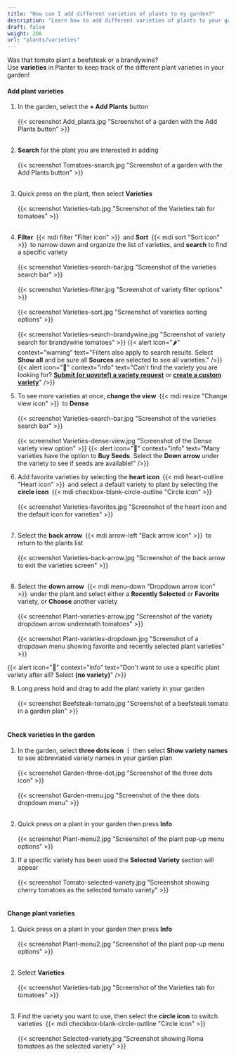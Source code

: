 ```yaml
---
title: "How can I add different varieties of plants to my garden?"
description: "Learn how to add different varieties of plants to your garden"
draft: false
weight: 206
url: "plants/varieties"
---
```


Was that tomato plant a beefsteak or a brandywine?<br />
Use **varieties** in Planter to keep track of the different plant varieties in your garden!

#### Add plant varieties
1. In the garden, select the **+ Add Plants** button<br /><br />
{{< screenshot Add_plants.jpg "Screenshot of a garden with the Add Plants button" >}}<br /><br />

2. **Search** for the plant you are interested in adding<br /><br />
{{< screenshot Tomatoes-search.jpg "Screenshot of a garden with the Add Plants button" >}}<br /><br />

3. Quick press on the plant, then select **Varieties**<br /><br />
{{< screenshot Varieties-tab.jpg "Screenshot of the Varieties tab for tomatoes" >}}<br /><br />

4. **Filter** {{< mdi filter "Filter icon" >}} and **Sort** {{< mdi sort "Sort icon" >}} to narrow down and organize the list of varieties, and **search** to find a specific variety<br /><br />
{{< screenshot Varieties-search-bar.jpg "Screenshot of the varieties search bar" >}}<br /><br />
{{< screenshot Varieties-filter.jpg "Screenshot of variety filter options" >}}<br /><br />
{{< screenshot Varieties-sort.jpg "Screenshot of varieties sorting options" >}}<br /><br />
{{< screenshot Varieties-search-brandywine.jpg "Screenshot of variety search for brandywine tomatoes" >}}
{{< alert icon="🌶️" context="warning" text="Filters also apply to search results. Select **Show all** and be sure all **Sources** are selected to see all varieties." />}}
{{< alert icon="🌱" context="info" text="Can't find the variety you are looking for? [**Submit (or upvote!) a variety request**](https://planter.garden/requests) or [**create a custom variety**](../../plant-information/custom-varieties/)" />}}

5. To see more varieties at once, **change the view** {{< mdi resize "Change view icon" >}} to **Dense**<br /><br />
{{< screenshot Varieties-search-bar.jpg "Screenshot of the varieties search bar" >}}<br /><br />
{{< screenshot Varieties-dense-view.jpg "Screenshot of the Dense variety view option" >}}
{{< alert icon="🍅" context="info" text="Many varieties have the option to **Buy Seeds**. Select the **Down arrow** under the variety to see if seeds are available!" />}}

6. Add favorite varieties by selecting the **heart icon** {{< mdi heart-outline "Heart icon" >}} and select a default variety to plant by selecting the **circle icon** {{< mdi checkbox-blank-circle-outline "Circle icon" >}}<br /><br />
{{< screenshot Varieties-favorites.jpg "Screenshot of the heart icon and the default icon for varieties" >}}<br /><br />

7. Select the **back arrow** {{< mdi arrow-left "Back arrow icon" >}} to return to the plants list<br /><br />
{{< screenshot Varieties-back-arrow.jpg "Screenshot of the back arrow to exit the varieties screen" >}}<br /><br />

8. Select the **down arrow** {{< mdi menu-down "Dropdown arrow icon" >}} under the plant and select either a **Recently Selected** or **Favorite** variety, or **Choose** another variety<br /><br />
{{< screenshot Plant-varieties-arrow.jpg "Screenshot of the variety dropdown arrow underneath tomatoes" >}}<br /><br />
{{< screenshot Plant-varieties-dropdown.jpg "Screenshot of a dropdown menu showing favorite and recently selected plant varieties" >}}

{{< alert icon="🧄" context="info" text="Don't want to use a specific plant variety after all? Select **(no variety)**" />}}

9. Long press hold and drag to add the plant variety in your garden<br /><br />
{{< screenshot Beefsteak-tomato.jpg "Screenshot of a beefsteak tomato in a garden plan" >}}<br /><br />

#### Check varieties in the garden
1. In the garden, select **three dots icon ⋮** then select **Show variety names** to see abbreviated variety names in your garden plan<br /><br />
{{< screenshot Garden-three-dot.jpg "Screenshot of the three dots icon" >}}<br /><br />
{{< screenshot Garden-menu.jpg "Screenshot of the thee dots dropdown menu" >}}<br /><br />

2. Quick press on a plant in your garden then press **Info**<br /><br />
{{< screenshot Plant-menu2.jpg "Screenshot of the plant pop-up menu options" >}}

3. If a specific variety has been used the **Selected Variety** section will appear<br /><br />
{{< screenshot Tomato-selected-variety.jpg "Screenshot showing cherry tomatoes as the selected tomato variety" >}}<br /><br />

#### Change plant varieties
1. Quick press on a plant in your garden then press **Info**<br /><br />
{{< screenshot Plant-menu2.jpg "Screenshot of the plant pop-up menu options" >}}<br /><br />

2. Select **Varieties**<br /><br />
{{< screenshot Varieties-tab.jpg "Screenshot of the Varieties tab for tomatoes" >}}<br /><br />

3. Find the variety you want to use, then select the **circle icon** to switch varieties {{< mdi checkbox-blank-circle-outline "Circle icon" >}}<br /><br />
{{< screenshot Selected-variety.jpg "Screenshot showing Roma tomatoes as the selected variety" >}}
